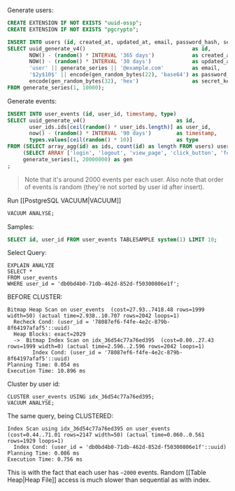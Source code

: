 Generate users:

```sql
CREATE EXTENSION IF NOT EXISTS "uuid-ossp";
CREATE EXTENSION IF NOT EXISTS "pgcrypto";

INSERT INTO users (id, created_at, updated_at, email, password_hash, secret_key)
SELECT uuid_generate_v4()                                  as id,
       NOW() - (random() * INTERVAL '365 days')            as created_at,
       NOW() - (random() * INTERVAL '30 days')             as updated_at,
       'user' || generate_series || '@example.com'         as email,
       '$2y$10$' || encode(gen_random_bytes(22), 'base64') as password_hash,
       encode(gen_random_bytes(32), 'hex')                 as secret_key
FROM generate_series(1, 10000);
```

Generate events:

```sql
INSERT INTO user_events (id, user_id, timestamp, type)  
SELECT uuid_generate_v4()                             as id,  
       user_ids.ids[ceil(random() * user_ids.length)] as user_id,  
       now() - (random() * INTERVAL '90 days')        as timestamp,  
       types.values[ceil(random() * 10)]              as type  
FROM (SELECT array_agg(id) as ids, count(id) as length FROM users) user_ids,  
     (SELECT ARRAY ['login', 'logout', 'view_page', 'click_button', 'form_submit', 'file_upload', 'search', 'purchase', 'profile_update', 'password_change'] values) as types,  
     generate_series(1, 20000000) as gen  
;
```

> Note that it's around 2000 events per each user.
> Also note that order of events is random (they're not sorted by user id after insert).

Run [[PostgreSQL VACUUM|VACUUM]]

```sql
VACUUM ANALYSE;
```

Samples:

```sql
SELECT id, user_id FROM user_events TABLESAMPLE system(1) LIMIT 10;
```

Select Query:

```postgresql
EXPLAIN ANALYZE  
SELECT *  
FROM user_events  
WHERE user_id = 'db0bd4b0-71db-462d-852d-f50300806e1f';
```

BEFORE CLUSTER:
```
Bitmap Heap Scan on user_events  (cost=27.93..7418.48 rows=1999 width=50) (actual time=2.938..10.707 rows=2042 loops=1)
  Recheck Cond: (user_id = '78087ef6-f4fe-4e2c-879b-8f64197afaf5'::uuid)
  Heap Blocks: exact=2029
  ->  Bitmap Index Scan on idx_36d54c77a76ed395  (cost=0.00..27.43 rows=1999 width=0) (actual time=2.596..2.596 rows=2042 loops=1)
        Index Cond: (user_id = '78087ef6-f4fe-4e2c-879b-8f64197afaf5'::uuid)
Planning Time: 0.054 ms
Execution Time: 10.896 ms
```

Cluster by user id:

```postgresql
CLUSTER user_events USING idx_36d54c77a76ed395;
VACUUM ANALYSE;
```

The same query, being CLUSTERED:

```
Index Scan using idx_36d54c77a76ed395 on user_events  (cost=0.44..71.01 rows=2147 width=50) (actual time=0.060..0.561 rows=1929 loops=1)
  Index Cond: (user_id = 'db0bd4b0-71db-462d-852d-f50300806e1f'::uuid)
Planning Time: 0.086 ms
Execution Time: 0.756 ms
```

This is with the fact that each user has `~2000` events.
Random [[Table Heap|Heap File]] access is much slower than sequential as with index.

